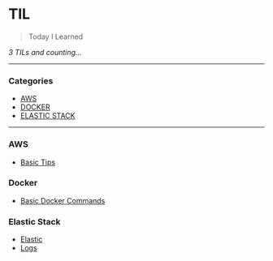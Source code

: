 # TIL

> Today I Learned

_3 TILs and counting..._

---

### Categories

- [AWS](#AWS)
- [DOCKER](#docker)
- [ELASTIC STACK](#Elastic-Stack)

---

### AWS

- [Basic Tips](amazon-web-server/basic-tips.md)

### Docker

- [Basic Docker Commands](docker/commands.md)

### Elastic Stack

- [Elastic](elastic-stack/elastic-stack.md)
- [Logs](elastic-stack/logs.md)
